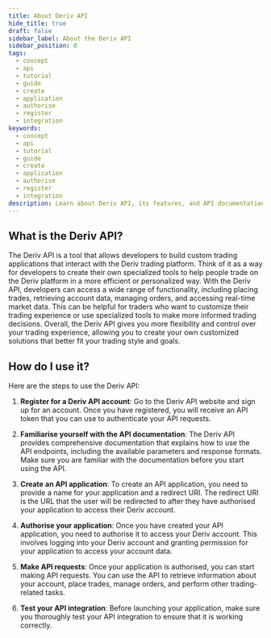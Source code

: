 ```yaml
---
title: About Deriv API
hide_title: true
draft: false
sidebar_label: About the Deriv API
sidebar_position: 0
tags:
  - concept
  - api
  - tutorial
  - guide
  - create
  - application
  - authorise
  - register
  - integration
keywords:
  - concept
  - api
  - tutorial
  - guide
  - create
  - application
  - authorise
  - register
  - integration
description: Learn about Deriv API, its features, and API documentation with code examples, and how to use it to build your trading app.
---
```


## What is the Deriv API?

The Deriv API is a tool that allows developers to build custom trading applications that interact with the Deriv trading platform. Think of it as a way for developers to create their own specialized tools to help people trade on the Deriv platform in a more efficient or personalized way. With the Deriv API, developers can access a wide range of functionality, including placing trades, retrieving account data, managing orders, and accessing real-time market data. This can be helpful for traders who want to customize their trading experience or use specialized tools to make more informed trading decisions. Overall, the Deriv API gives you more flexibility and control over your trading experience, allowing you to create your own customized solutions that better fit your trading style and goals.

## How do I use it?

Here are the steps to use the Deriv API:

1. **Register for a Deriv API account**: Go to the Deriv API website and sign up for an account. Once you have registered, you will receive an API token that you can use to authenticate your API requests.

2. **Familiarise yourself with the API documentation**: The Deriv API provides comprehensive documentation that explains how to use the API endpoints, including the available parameters and response formats. Make sure you are familiar with the documentation before you start using the API.

3. **Create an API application**: To create an API application, you need to provide a name for your application and a redirect URI. The redirect URI is the URL that the user will be redirected to after they have authorised your application to access their Deriv account.

4. **Authorise your application**: Once you have created your API application, you need to authorise it to access your Deriv account. This involves logging into your Deriv account and granting permission for your application to access your account data.

5. **Make API requests**: Once your application is authorised, you can start making API requests. You can use the API to retrieve information about your account, place trades, manage orders, and perform other trading-related tasks.

6. **Test your API integration**: Before launching your application, make sure you thoroughly test your API integration to ensure that it is working correctly.

